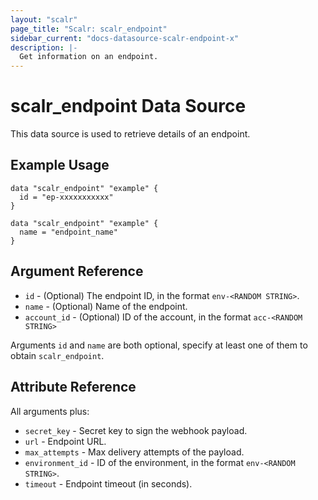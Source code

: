 ```yaml
---
layout: "scalr"
page_title: "Scalr: scalr_endpoint"
sidebar_current: "docs-datasource-scalr-endpoint-x"
description: |-
  Get information on an endpoint.
---
```


# scalr_endpoint Data Source

This data source is used to retrieve details of an endpoint.

## Example Usage

```hcl
data "scalr_endpoint" "example" {
  id = "ep-xxxxxxxxxxx"
}
```

```hcl
data "scalr_endpoint" "example" {
  name = "endpoint_name"
}
```

## Argument Reference

* `id` - (Optional) The endpoint ID, in the format `env-<RANDOM STRING>`.
* `name` - (Optional) Name of the endpoint.
* `account_id` - (Optional) ID of the account, in the format `acc-<RANDOM STRING>`

Arguments `id` and `name` are both optional, specify at least one of them to obtain `scalr_endpoint`.

## Attribute Reference

All arguments plus:

* `secret_key` - Secret key to sign the webhook payload. 
* `url` - Endpoint URL. 
* `max_attempts` - Max delivery attempts of the payload.
* `environment_id` - ID of the environment, in the format `env-<RANDOM STRING>`.
* `timeout` - Endpoint timeout (in seconds). 